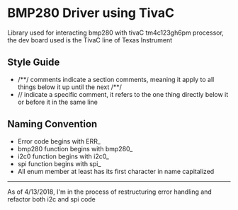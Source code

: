 # BMP280 Driver using TivaC

Library used for interacting bmp280 with tivaC tm4c123gh6pm processor, the dev board used is the TivaC line of Texas Instrument

## Style Guide

- /\*\*/ comments indicate a section comments, meaning it apply to all things below it up until the next /**/
- // indicate a specific comment, it refers to the one thing directly below it or before it in the same line

## Naming Convention

- Error code begins with ERR_
- bmp280 function begins with bmp280_
- i2c0 function begins with i2c0_
- spi function begins with spi_
- All enum member at least has its first character in name capitalized

---

As of 4/13/2018, I'm in the process of restructuring error handling and refactor both i2c and spi code